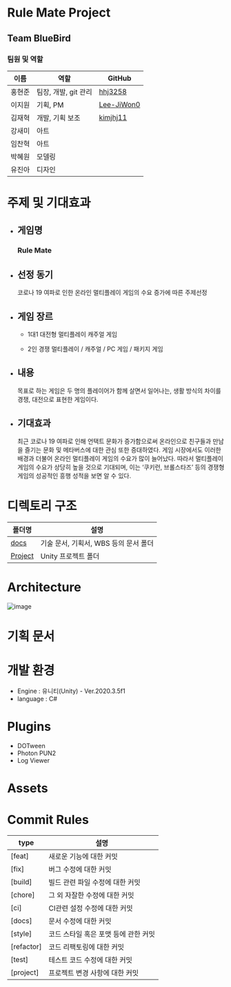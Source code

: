 
# Rule Mate Project
## Team BlueBird
### 팀원 및 역할
이름 | 역할 | GitHub
---|-----|---
홍현준 | 팀장, 개발, git 관리 | [hhj3258](https://github.com/hhj3258)
이지원 | 기획, PM | [Lee-JiWon0](https://github.com/Lee-JiWon0)
김재혁 | 개발, 기획 보조 | [kimjhj11](https://github.com/kimjhj11)
강새미 | 아트
임찬혁 | 아트
박혜원 | 모델링
유진아 | 디자인

# 주제 및 기대효과
- ## 게임명
  ### Rule Mate

- ## 선정 동기
  코로나 19 여파로 인한 온라인 멀티플레이 게임의 수요 증가에 따른 주제선정

- ## 게임 장르
  - 1대1 대전형 멀티플레이 캐주얼 게임
  
  - 2인 경쟁 멀티플레이 / 캐주얼 / PC 게임 / 패키지 게임

- ## 내용
  목표로 하는 게임은 두 명의 플레이어가 함께 살면서 일어나는, 생활 방식의 차이를 경쟁, 대전으로 표현한 게임이다.
  
- ## 기대효과
  최근 코로나 19 여파로 인해 언택트 문화가 증가함으로써 온라인으로 친구들과 만남을 즐기는 문화 및 메타버스에 대한 관심 또한 증대하였다. 게임 시장에서도 이러한 배경과 더불어 온라인 멀티플레이 게임의 수요가 많이 늘어났다. 따라서 멀티플레이 게임의 수요가 상당히 높을 것으로 기대되며, 이는 ‘쿠키런, 브롤스타즈’ 등의 경쟁형 게임의 성공적인 흥행 성적을 보면 알 수 있다.


# 디렉토리 구조
폴더명 | 설명
---- | ----
[docs](https://github.com/hhj3258/ContentsIT_Capston_Design/tree/main/docs) | 기술 문서, 기획서, WBS 등의 문서 폴더
[Project](https://github.com/hhj3258/ContentsIT_Capston_Design/tree/main/Project) | Unity 프로젝트 폴더

# Architecture
![image](https://user-images.githubusercontent.com/70702088/132844749-babb0e86-f55d-44a4-b17b-a5f45d1ba783.png)


# 기획 문서


# 개발 환경
- Engine : 유니티(Unity) - Ver.2020.3.5f1
- language : C#

# Plugins
- DOTween
- Photon PUN2
- Log Viewer


# Assets


# Commit Rules
type | 설명
---- | ----
[feat] | 새로운 기능에 대한 커밋
[fix] | 버그 수정에 대한 커밋
[build] | 빌드 관련 파일 수정에 대한 커밋
[chore] | 그 외 자잘한 수정에 대한 커밋
[ci] | CI관련 설정 수정에 대한 커밋
[docs] | 문서 수정에 대한 커밋
[style] | 코드 스타일 혹은 포맷 등에 관한 커밋
[refactor] |  코드 리팩토링에 대한 커밋
[test] | 테스트 코드 수정에 대한 커밋
[project] | 프로젝트 변경 사항에 대한 커밋

